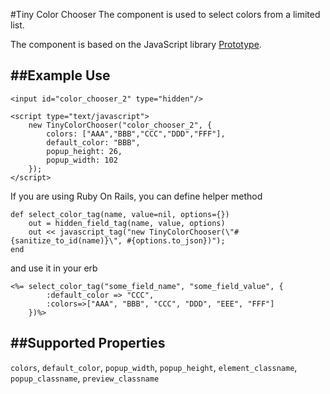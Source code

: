 #Tiny Color Chooser
The component is used to select colors from a limited list. 

The component is based on the JavaScript library [Prototype](http://www.prototypejs.org/).

##Example Use
-------

    <input id="color_chooser_2" type="hidden"/>

    <script type="text/javascript">
        new TinyColorChooser("color_chooser_2", {
            colors: ["AAA","BBB","CCC","DDD","FFF"],
            default_color: "BBB",
            popup_height: 26,
            popup_width: 102
        });
    </script>

If you are using Ruby On Rails, you can define helper method
    
    def select_color_tag(name, value=nil, options={})
        out = hidden_field_tag(name, value, options)
        out << javascript_tag("new TinyColorChooser(\"#{sanitize_to_id(name)}\", #{options.to_json})");
    end

and use it in your erb

    <%= select_color_tag("some_field_name", "some_field_value", {
            :default_color => "CCC",
            :colors=>["AAA", "BBB", "CCC", "DDD", "EEE", "FFF"]
        })%>

##Supported Properties
-------
`colors`, `default_color`, `popup_width`, `popup_height`, `element_classname`, `popup_classname`, `preview_classname`




